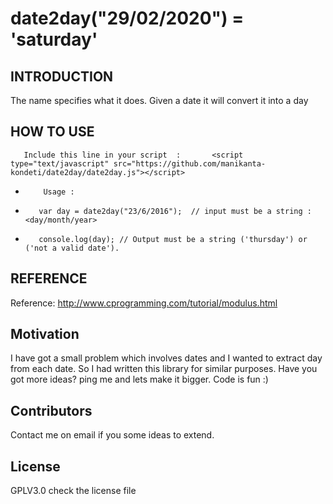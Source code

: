 # date2day("29/02/2020") = 'saturday'


## INTRODUCTION

The name specifies what it does. Given a date it will convert it into a day

## HOW TO USE

       Include this line in your script  : 		 <script type="text/javascript" src="https://github.com/manikanta-kondeti/date2day/date2day.js"></script>
 
 *         Usage : 
 *        var day = date2day("23/6/2016");  // input must be a string : <day/month/year> 
 *        console.log(day); // Output must be a string ('thursday') or ('not a valid date').

## REFERENCE

Reference: http://www.cprogramming.com/tutorial/modulus.html

## Motivation

I have got a small problem which involves dates and I wanted to extract day from each date. So I had written this library for similar purposes. Have you got more ideas? ping me and lets make it bigger. Code is fun :)


## Contributors

Contact me on email if you some ideas to extend. 

## License

GPLV3.0 check the license file 